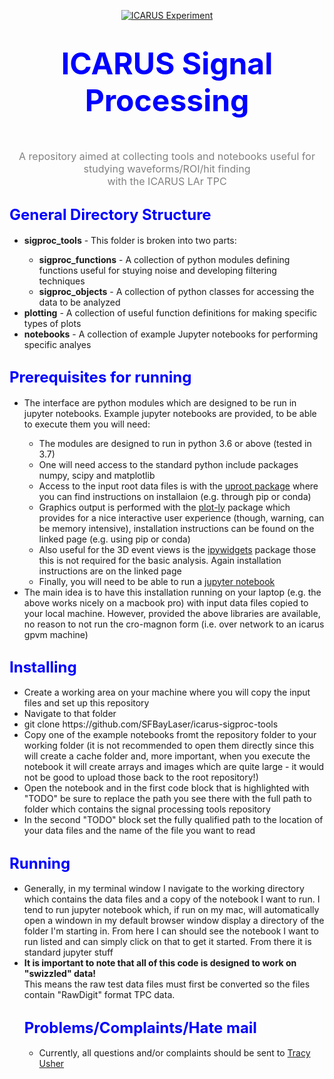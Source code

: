 <!-- It seems that github simply ignores the "style" tags within div tags... so try something different -->
<p align=center>
<a href="http://icarus.lngs.infn.it"><img src="http://icarus.lngs.infn.it/img/n3.jpg" alt="ICARUS Experiment" style="border:0"></a>
</p>

<h1 align=center><font color="blue"><font size="7">ICARUS Signal Processing</font></font></h1><br>
<p align=center>
<font color="gray"><font size="3">A repository aimed at collecting tools and notebooks useful for studying waveforms/ROI/hit finding <br>with the ICARUS LAr TPC</font></font><br>
</p>


<h2><font color="blue"><font size="5">General Directory Structure</font></font></h2>
<ul>
    <li><b>sigproc_tools</b> - This folder is broken into two parts:</li>
        <ul>
            <li><b>sigproc_functions</b> - A collection of python modules defining functions useful for stuying noise and developing filtering techniques </li>
            <li><b>sigproc_objects</b> - A collection of python classes for accessing the data to be analyzed</li>
        </ul>
    <li><b>plotting</b> - A collection of useful function definitions for making specific types of plots</li>
    <li><b>notebooks</b> - A collection of example Jupyter notebooks for performing specific analyes</li>
</ul>

<h2><font color="blue"><font size="5">Prerequisites for running</font></font></h2>
<ul>
    <li>The interface are python modules which are designed to be run in jupyter notebooks. Example jupyter notebooks are provided, to be able to execute them you will need:</li>
    <ul>
        <li>The modules are designed to run in python 3.6 or above (tested in 3.7)</li>
        <li>One will need access to the standard python include packages numpy, scipy and matplotlib</li>
        <li>Access to the input root data files is with the <a href="https://uproot.readthedocs.io/en/latest/">uproot package</a> where you can find instructions on installaion (e.g. through pip or conda)</li>
        <li>Graphics output is performed with the <a href="https://plotly/python/">plot-ly</a> package which provides for a nice interactive user experience (though, warning, can be memory intensive), installation instructions can be found on the linked page (e.g. using pip or conda)</li>
        <li>Also useful for the 3D event views is the <a href="https://ipywidgets.readthedocs.io/en/latest/">ipywidgets</a> package those this is not required for the basic analysis. Again installation instructions are on the linked page</li>
        <li>Finally, you will need to be able to run a <a href="https://jupyter-notebook.readthedocs.io/en/stable/">jupyter notebook</a>
    </ul>
    <li>The main idea is to have this installation running on your laptop (e.g. the above works nicely on a macbook pro) with input data files copied to your local machine. However, provided the above libraries are available, no reason to not run the cro-magnon form (i.e. over network to an icarus gpvm machine)</li>
</ul>

<h2><font color="blue"><font size="5">Installing</font></font></h2>
<ul>
    <li>Create a working area on your machine where you will copy the input files and set up this repository</li>
    <li>Navigate to that folder
    <li>git clone https://github.com/SFBayLaser/icarus-sigproc-tools </li>
    <li>Copy one of the example notebooks fromt the repository folder to your working folder (it is not recommended to open them directly since this will create a cache folder and, more important, when you execute the notebook it will create arrays and images which are quite large - it would not be good to upload those back to the root repository!)</li>
    <li>Open the notebook and in the first code block that is highlighted with "TODO" be sure to replace the path you see there with the full path to folder which contains the signal processing tools repository</li>
    <li>In the second "TODO" block set the fully qualified path to the location of your data files and the name of the file you want to read</li>
</ul>

<h2><font color="blue"><font size="5">Running</font></font></h2>
<ul>
    <li>Generally, in my terminal window I navigate to the working directory which contains the data files and a copy of the notebook I want to run. I tend to run jupyter notebook which, if run on my mac, will automatically open a windown in my default browser window display a directory of the folder I'm starting in. From here I can should see the notebook I want to run listed and can simply click on that to get it started. From there it is standard jupyter stuff</li>
    <li><b>It is important to note that all of this code is designed to work on "swizzled" data!</b><br>This means the raw test data files must first be converted so the files contain "RawDigit" format TPC data.</li>

<h2><font color="blue"><font size="5">Problems/Complaints/Hate mail</font></font></h2>
<ul>
    <li>Currently, all questions and/or complaints should be sent to <a href="mailto:usher@slac.stanford.edu">Tracy Usher</a></li>
</ul>

